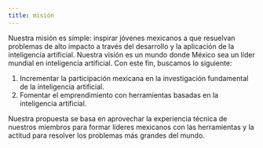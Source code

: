 ```yaml
---
title: misión
---
```


Nuestra misión es simple: inspirar jóvenes mexicanos a que resuelvan problemas de alto impacto a través del desarrollo y la aplicación de la inteligencia artificial.
Nuestra visión es un mundo donde México sea un líder mundial en inteligencia artificial.
Con este fin, buscamos lo siguiente:
1. Incrementar la participación mexicana en la investigación fundamental de la inteligencia artificial.
2. Fomentar el emprendimiento con herramientas basadas en la inteligencia artificial.
   
Nuestra propuesta se basa en aprovechar la experiencia técnica de nuestros miembros para formar líderes mexicanos con las herramientas y la actitud para resolver los problemas más grandes del mundo.